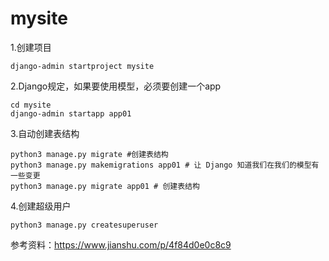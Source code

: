 # mysite

1.创建项目
```
django-admin startproject mysite
```



2.Django规定，如果要使用模型，必须要创建一个app
```
cd mysite
django-admin startapp app01
```


3.自动创建表结构
```
python3 manage.py migrate #创建表结构
python3 manage.py makemigrations app01 # 让 Django 知道我们在我们的模型有一些变更
python3 manage.py migrate app01 # 创建表结构
```

4.创建超级用户
```
python3 manage.py createsuperuser
```



参考资料：https://www.jianshu.com/p/4f84d0e0c8c9    